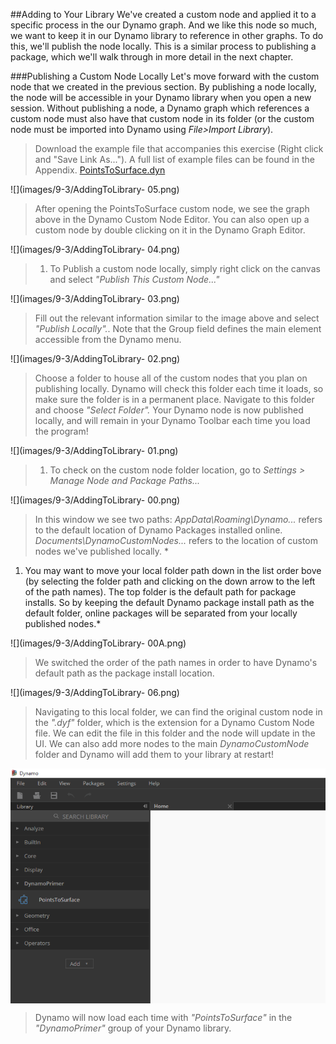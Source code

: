 <style>
img{display:block;margin-left: auto;   margin-right: auto }
</style>

##Adding to Your Library
We've created a custom node and applied it to a specific process in the our Dynamo graph. And we like this node so much, we want to keep it in our Dynamo library to reference in other graphs.  To do this, we'll publish the node locally. This is a similar process to publishing a package, which we'll walk through in more detail in the next chapter.

###Publishing a Custom Node Locally
Let's move forward with the custom node that we created in the previous section. By publishing a node locally, the node will be accessible in your Dynamo library when you open a new session. Without publishing a node, a Dynamo graph which references a custom node must also have that custom node in its folder (or the custom node must be imported into Dynamo using *File>Import Library*).

>Download the example file that accompanies this exercise (Right click and "Save Link As..."). A full list of example files can be found in the Appendix. [PointsToSurface.dyn](datasets/9-3/PointsToSurface.dyn)

![](images/9-3/AddingToLibrary- 05.png)
> After opening the PointsToSurface custom node, we see the graph above in the Dynamo Custom Node Editor.  You can also open up a custom node by double clicking on it in the Dynamo Graph Editor.

![](images/9-3/AddingToLibrary- 04.png)
> 1. To Publish a custom node locally, simply right click on the canvas and select *"Publish This Custom Node..."*

![](images/9-3/AddingToLibrary- 03.png)
> Fill out the relevant information similar to the image above and select *"Publish Locally".*.  Note that the Group field defines the main element accessible from the Dynamo menu.

![](images/9-3/AddingToLibrary- 02.png)
> Choose a folder to house all of the custom nodes that you plan on publishing locally. Dynamo will check this folder each time it loads, so make sure the folder is in a permanent place.  Navigate to this folder and choose *"Select Folder".* Your Dynamo node is now published locally, and will remain in your Dynamo Toolbar each time you load the program!

![](images/9-3/AddingToLibrary- 01.png)
> 1. To check on the custom node folder location, go to *Settings > Manage Node and Package Paths...*

![](images/9-3/AddingToLibrary- 00.png)
> In this window we see two paths: *AppData\Roaming\Dynamo...* refers to the default location of Dynamo Packages installed online. *Documents\DynamoCustomNodes...* refers to the location of custom nodes we've published locally. *
1. You may want to move your local folder path down in the list order bove (by selecting the folder path and clicking on the down arrow to the left of the path names).  The top folder is the default path for package installs.  So by keeping the default Dynamo package install path as the default folder, online packages will be separated from your locally published nodes.*

![](images/9-3/AddingToLibrary- 00A.png)
> We switched the order of the path names in order to have Dynamo's default path as the package install location.

![](images/9-3/AddingToLibrary- 06.png)
> Navigating to this local folder, we can find the original custom node in the *".dyf"* folder, which is the extension for a Dynamo Custom Node file.  We can edit the file in this folder and the node will update in the UI. We can also add more nodes to the main *DynamoCustomNode* folder and Dynamo will add them to your library at restart!

![](images/9-3/library.png)
> Dynamo will now load each time with *"PointsToSurface"* in the *"DynamoPrimer"* group of your Dynamo library.